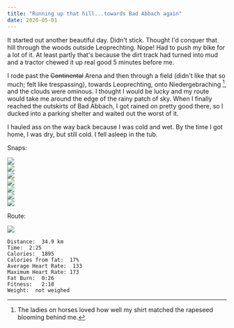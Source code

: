 ```yaml
---
title: "Running up that hill...towards Bad Abbach again"
date: 2020-05-01
---
```

It started out another beautiful day.  Didn't stick.  Thought I'd conquer that hill through the woods outside Leoprechting.  Nope!  Had to push my bike for a lot of it.  At least partly that's because the dirt track had turned into mud and a tractor chewed it up real good 5 minutes before me.

I rode past the ~~Continental~~ Arena and then through a field (didn't like that so much; felt like trespassing), towards Leoprechting, onto Niedergebraching [^1], and the clouds were ominous.  I thought I would be lucky and my route would take me around the edge of the rainy patch of sky.  When I finally reached the outskirts of Bad Abbach, I got rained on pretty good there, so I ducked into a parking shelter and waited out the worst of it. 

I hauled ass on the way back because I was cold and wet.  By the time I got home, I was dry, but still cold.  I fell asleep in the tub.

Snaps:

![](/IMG_20200501_134623400_BURST000_COVER_TOP_s.jpg)  
![](/IMG_20200501_135854537_s.jpg)  
![](/IMG_20200501_135903262_s.jpg)  
![](/IMG_20200501_142527608_s.jpg)  
![](/IMG_20200501_142537534_s.jpg)  
![](/IMG_20200501_142738113_s.jpg)  
![](/IMG_20200501_142742220_s.jpg)  


Route:

![](/20200501.jpg)

```
Distance:  34.9 km
Time:  2:25 
Calories:  1895
Calories from fat:  17%
Average Heart Rate:  133
Maximum Heart Rate: 173
Fat Burn:  0:26 
Fitness:   2:18 
Weight:  not weighed
```

[^1]: The ladies on horses loved how well my shirt matched the rapeseed blooming behind me.
